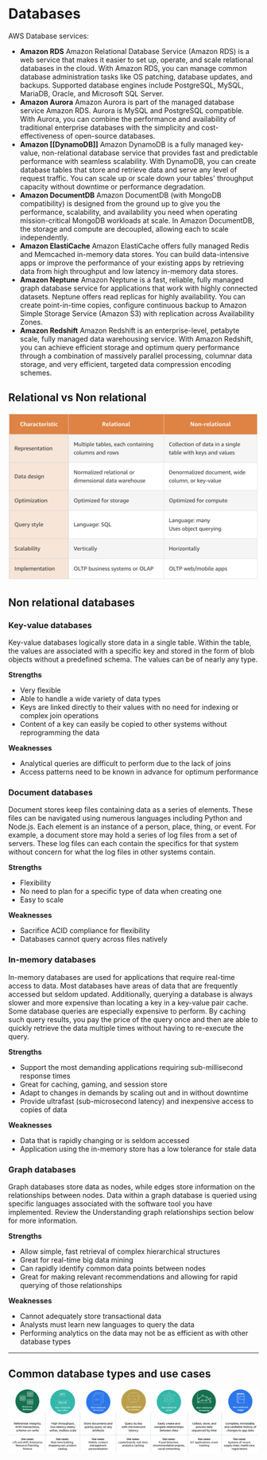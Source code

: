 # Databases

AWS Database services:
- **Amazon RDS**
Amazon Relational Database Service (Amazon RDS) is a web service that makes it easier to set up, operate, and scale relational databases in the cloud. With Amazon RDS, you can manage common database administration tasks like OS patching, database updates, and backups. Supported database engines include PostgreSQL, MySQL, MariaDB, Oracle, and Microsoft SQL Server.
- **Amazon Aurora**
Amazon Aurora is part of the managed database service Amazon RDS. Aurora is MySQL and PostgreSQL compatible. With Aurora, you can combine the performance and availability of traditional enterprise databases with the simplicity and cost-effectiveness of open-source databases.
- **Amazon [[DynamoDB]]**
Amazon DynamoDB is a fully managed key-value, non-relational database service that provides fast and predictable performance with seamless scalability. With DynamoDB, you can create database tables that store and retrieve data and serve any level of request traffic. You can scale up or scale down your tables' throughput capacity without downtime or performance degradation.
- **Amazon DocumentDB**
Amazon DocumentDB (with MongoDB compatibility) is designed from the ground up to give you the performance, scalability, and availability you need when operating mission-critical MongoDB workloads at scale. In Amazon DocumentDB, the storage and compute are decoupled, allowing each to scale independently.
- **Amazon ElastiCache**
Amazon ElastiCache offers fully managed Redis and Memcached in-memory data stores. You can build data-intensive apps or improve the performance of your existing apps by retrieving data from high throughput and low latency in-memory data stores.
- **Amazon Neptune**
Amazon Neptune is a fast, reliable, fully managed graph database service for applications that work with highly connected datasets. Neptune offers read replicas for highly availability. You can create point-in-time copies, configure continuous backup to Amazon Simple Storage Service (Amazon S3) with replication across Availability Zones.
- **Amazon Redshift**
Amazon Redshift is an enterprise-level, petabyte scale, fully managed data warehousing service. With Amazon Redshift, you can achieve efficient storage and optimum query performance through a combination of massively parallel processing, columnar data storage, and very efficient, targeted data compression encoding schemes.


## Relational vs Non relational
![.assets/Databases_20230323232857.png](.assets/Databases_20230323232857.png)

## Non relational databases

### Key-value databases
Key-value databases logically store data in a single table. Within the table, the values are associated with a specific key and stored in the form of blob objects without a predefined schema. The values can be of nearly any type.

**Strengths**
- Very flexible
- Able to handle a wide variety of data types
- Keys are linked directly to their values with no need for indexing or complex join operations
- Content of a key can easily be copied to other systems without reprogramming the data

**Weaknesses**
- Analytical queries are difficult to perform due to the lack of joins
- Access patterns need to be known in advance for optimum performance

### Document databases
Document stores keep files containing data as a series of elements. These files can be navigated using numerous languages including Python and Node.js. Each element is an instance of a person, place, thing, or event. For example, a document store may hold a series of log files from a set of servers. These log files can each contain the specifics for that system without concern for what the log files in other systems contain.

**Strengths**
- Flexibility
- No need to plan for a specific type of data when creating one
- Easy to scale

**Weaknesses**
- Sacrifice ACID compliance for flexibility
- Databases cannot query across files natively

### In-memory databases

In-memory databases are used for applications that require real-time access to data. Most databases have areas of data that are frequently accessed but seldom updated. Additionally, querying a database is always slower and more expensive than locating a key in a key-value pair cache. Some database queries are especially expensive to perform. By caching such query results, you pay the price of the query once and then are able to quickly retrieve the data multiple times without having to re-execute the query.

**Strengths**
- Support the most demanding applications requiring sub-millisecond response times
- Great for caching, gaming, and session store
- Adapt to changes in demands by scaling out and in without downtime
- Provide ultrafast (sub-microsecond latency) and inexpensive access to copies of data

**Weaknesses**
- Data that is rapidly changing or is seldom accessed
- Application using the in-memory store has a low tolerance for stale data


### Graph databases
Graph databases store data as nodes, while edges store information on the relationships between nodes. Data within a graph database is queried using specific languages associated with the software tool you have implemented. Review the Understanding graph relationships section below for more information.

**Strengths**
- Allow simple, fast retrieval of complex hierarchical structures
- Great for real-time big data mining
- Can rapidly identify common data points between nodes
- Great for making relevant recommendations and allowing for rapid querying of those relationships

**Weaknesses**
- Cannot adequately store transactional data
- Analysts must learn new languages to query the data
- Performing analytics on the data may not be as efficient as with other database types

---

## Common database types and use cases
![.assets/Databases_20230323233016.png](.assets/Databases_20230323233016.png)
